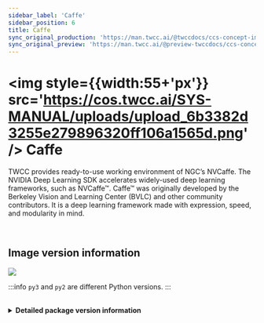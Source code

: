 ```yaml
---
sidebar_label: 'Caffe'
sidebar_position: 6
title: Caffe
sync_original_production: 'https://man.twcc.ai/@twccdocs/ccs-concept-image-caffe-en' 
sync_original_preview: 'https://man.twcc.ai/@preview-twccdocs/ccs-concept-image-caffe-en' 
---
```




# <img style={{width:55+'px'}} src='https://cos.twcc.ai/SYS-MANUAL/uploads/upload_6b3382d3255e279896320ff106a1565d.png' /> Caffe



TWCC provides ready-to-use working environment of NGC’s NVCaffe. The NVIDIA Deep Learning SDK accelerates widely-used deep learning frameworks, such as NVCaffe™. Caffe™ was originally developed by the Berkeley Vision and Learning Center (BVLC) and other community contributors. It is a deep learning framework made with expression, speed, and modularity in mind.

<br/>

## <i class="fa fa-sticky-note" aria-hidden="true"></i> <span class="ccsimglist">Image version information</span> 


![](https://cos.twcc.ai/SYS-MANUAL/uploads/upload_7a821571c91c3f51f68b94204c150155.png)



:::info
`py3` and `py2` are different Python versions.
:::

<br/>

<details class="docspoiler">

<summary><b>Detailed package version information</b></summary>

- [caffe-20.02-py3](https://docs.nvidia.com/deeplearning/frameworks/caffe-release-notes/rel_20-02.html#rel_20-02)
- [caffe-19.11-py3](https://docs.nvidia.com/deeplearning/frameworks/caffe-release-notes/rel_19-11.html#rel_19-11)
- [caffe-19.08-py2](https://docs.nvidia.com/deeplearning/frameworks/caffe-release-notes/rel_19-08.html#rel_19-08)
- [caffe-19.02-py2-v1](https://docs.nvidia.com/deeplearning/frameworks/caffe-release-notes/rel_19-02.html#rel_19-02)
- [caffe-18.12-py2-v1](https://docs.nvidia.com/deeplearning/frameworks/caffe-release-notes/rel_18.12.html#rel_18.12)
- [caffe-18.10-py2-v1](https://docs.nvidia.com/deeplearning/frameworks/caffe-release-notes/rel_18.10.html#rel_18.10)
- [caffe-18.08-py2-v1](https://docs.nvidia.com/deeplearning/frameworks/caffe-release-notes/rel_18.08.html#rel_18.08)

</details>